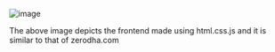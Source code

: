 ![image](https://github.com/Jr-Einstein/Zerodha-Frontend/assets/79279299/e2fc1147-c199-4184-9302-d0e638f09574)

The above image depicts the frontend made using html.css.js and it is similar to that of zerodha.com
